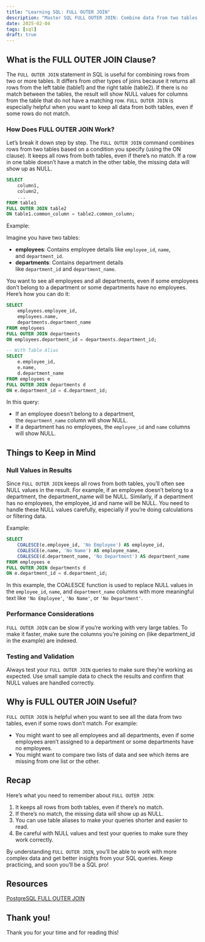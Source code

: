 ```yaml
---
title: "Learning SQL: FULL OUTER JOIN"
description: "Master SQL FULL OUTER JOIN: Combine data from two tables, retain all rows, handle NULL values, and optimize queries for better insights."
date: 2025-02-04
tags: [sql]
draft: true
---
```


## What is the FULL OUTER JOIN Clause?

The `FULL OUTER JOIN` statement in SQL is useful for combining rows from two or more tables. It differs from other types of joins because it returns all rows from the left table (table1) and the right table (table2). If there is no match between the tables, the result will show NULL values for columns from the table that do not have a matching row. `FULL OUTER JOIN` is especially helpful when you want to keep all data from both tables, even if some rows do not match.

### How Does FULL OUTER JOIN Work?

Let’s break it down step by step. The `FULL OUTER JOIN` command combines rows from two tables based on a condition you specify (using the ON clause). It keeps all rows from both tables, even if there’s no match. If a row in one table doesn’t have a match in the other table, the missing data will show up as NULL.

```sql
SELECT 
    column1, 
    column2, 
    ...  
FROM table1  
FULL OUTER JOIN table2  
ON table1.common_column = table2.common_column;
```

Example:

Imagine you have two tables:

- **employees**: Contains employee details like `employee_id`, `name`, and `department_id`.
- **departments**: Contains department details like `department_id` and `department_name`.

You want to see all employees and all departments, even if some employees don’t belong to a department or some departments have no employees. Here’s how you can do it:

```sql
SELECT 
    employees.employee_id, 
    employees.name, 
    departments.department_name  
FROM employees  
FULL OUTER JOIN departments  
ON employees.department_id = departments.department_id;

-- With Table Alias
SELECT 
    e.employee_id, 
    e.name, 
    d.department_name  
FROM employees e  
FULL OUTER JOIN departments d  
ON e.department_id = d.department_id;
```

In this query:

- If an employee doesn’t belong to a department, the `department_name` column will show NULL.
- If a department has no employees, the `employee_id` and `name` columns will show NULL.

## Things to Keep in Mind

### Null Values in Results

Since `FULL OUTER JOIN` keeps all rows from both tables, you’ll often see NULL values in the result. For example, if an employee doesn’t belong to a department, the department_name will be NULL. Similarly, if a department has no employees, the employee_id and name will be NULL. You need to handle these NULL values carefully, especially if you’re doing calculations or filtering data.

Example:

```sql
SELECT 
    COALESCE(e.employee_id, 'No Employee') AS employee_id, 
    COALESCE(e.name, 'No Name') AS employee_name, 
    COALESCE(d.department_name, 'No Department') AS department_name  
FROM employees e  
FULL OUTER JOIN departments d  
ON e.department_id = d.department_id;
```

In this example, the COALESCE function is used to replace NULL values in the `employee_id`, `name`, and `department_name` columns with more meaningful text like `'No Employee'`, `'No Name'`, or `'No Department'`.

### Performance Considerations

`FULL OUTER JOIN` can be slow if you’re working with very large tables. To make it faster, make sure the columns you’re joining on (like department_id in the example) are indexed.

### Testing and Validation

Always test your `FULL OUTER JOIN` queries to make sure they’re working as expected. Use small sample data to check the results and confirm that NULL values are handled correctly.

## Why is FULL OUTER JOIN Useful?

`FULL OUTER JOIN` is helpful when you want to see all the data from two tables, even if some rows don’t match. For example:

- You might want to see all employees and all departments, even if some employees aren’t assigned to a department or some departments have no employees.
- You might want to compare two lists of data and see which items are missing from one list or the other.

## Recap

Here’s what you need to remember about `FULL OUTER JOIN`:

1. It keeps all rows from both tables, even if there’s no match.
2. If there’s no match, the missing data will show up as NULL.
3. You can use table aliases to make your queries shorter and easier to read.
4. Be careful with NULL values and test your queries to make sure they work correctly.

By understanding `FULL OUTER JOIN`, you’ll be able to work with more complex data and get better insights from your SQL queries. Keep practicing, and soon you’ll be a SQL pro!

## Resources

[PostgreSQL FULL OUTER JOIN](https://neon.tech/postgresql/postgresql-tutorial/postgresql-full-outer-join)

## Thank you!

Thank you for your time and for reading this!
